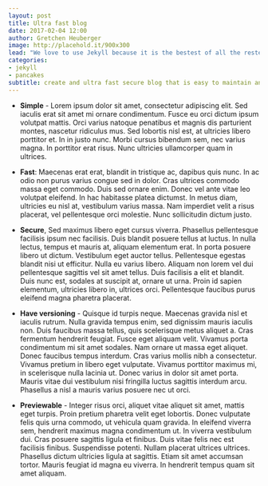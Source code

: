 ```yaml
---
layout: post
title: Ultra fast blog
date: 2017-02-04 12:00
author: Gretchen Heuberger
image: http://placehold.it/900x300
lead: "We love to use Jekyll because it is the bestest of all the restest.."
categories:
- jekyll
- pancakes
subtitle: create and ultra fast secure blog that is easy to maintain and easy to scale
---
```


- **Simple** - Lorem ipsum dolor sit amet, consectetur adipiscing elit. Sed iaculis erat sit amet mi ornare condimentum. Fusce eu orci dictum ipsum volutpat mattis. Orci varius natoque penatibus et magnis dis parturient montes, nascetur ridiculus mus. Sed lobortis nisl est, at ultricies libero porttitor et. In in justo nunc. Morbi cursus bibendum sem, nec varius magna. In porttitor erat risus. Nunc ultricies ullamcorper quam in ultrices.

- **Fast**: Maecenas erat erat, blandit in tristique ac, dapibus quis nunc. In ac odio non purus varius congue sed in dolor. Cras ultrices commodo massa eget commodo. Duis sed ornare enim. Donec vel ante vitae leo volutpat eleifend. In hac habitasse platea dictumst. In metus diam, ultricies eu nisl at, vestibulum varius massa. Nam imperdiet velit a risus placerat, vel pellentesque orci molestie. Nunc sollicitudin dictum justo.

- **Secure**, Sed maximus libero eget cursus viverra. Phasellus pellentesque facilisis ipsum nec facilisis. Duis blandit posuere tellus at luctus. In nulla lectus, tempus et mauris at, aliquam elementum erat. In porta posuere libero ut dictum. Vestibulum eget auctor tellus. Pellentesque egestas blandit nisi ut efficitur. Nulla eu varius libero. Aliquam non lorem vel dui pellentesque sagittis vel sit amet tellus. Duis facilisis a elit et blandit. Duis nunc est, sodales at suscipit at, ornare ut urna. Proin id sapien elementum, ultricies libero in, ultrices orci. Pellentesque faucibus purus eleifend magna pharetra placerat.

- **Have versioning** - Quisque id turpis neque. Maecenas gravida nisl et iaculis rutrum. Nulla gravida tempus enim, sed dignissim mauris iaculis non. Duis faucibus massa tellus, quis scelerisque metus aliquet a. Cras fermentum hendrerit feugiat. Fusce eget aliquam velit. Vivamus porta condimentum mi sit amet sodales. Nam ornare ut massa eget aliquet. Donec faucibus tempus interdum. Cras varius mollis nibh a consectetur. Vivamus pretium in libero eget vulputate. Vivamus porttitor maximus mi, in scelerisque nulla lacinia ut. Donec varius in dolor sit amet porta. Mauris vitae dui vestibulum nisi fringilla luctus sagittis interdum arcu. Phasellus a nisl a mauris varius posuere nec ut orci.

- **Previewable** - Integer risus orci, aliquet vitae aliquet sit amet, mattis eget turpis. Proin pretium pharetra velit eget lobortis. Donec vulputate felis quis urna commodo, ut vehicula quam gravida. In eleifend viverra sem, hendrerit maximus magna condimentum ut. In viverra vestibulum dui. Cras posuere sagittis ligula et finibus. Duis vitae felis nec est facilisis finibus. Suspendisse potenti. Nullam placerat ultrices ultrices. Phasellus dictum ultricies ligula at sagittis. Etiam sit amet accumsan tortor. Mauris feugiat id magna eu viverra. In hendrerit tempus quam sit amet aliquam.
